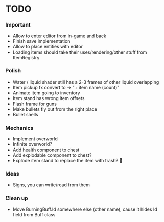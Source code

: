 # TODO

### Important

* Allow to enter editor from in-game and back
* Finish save implementation
* Allow to place entities with editor
* Loading items should take their uses/rendering/other stuff from ItemRegistry

### Polish

* Water / liquid shader still has a 2-3 frames of other liquid overlapping
* Item pickup fx convert to -> "+ item name (count)"
* Animate item going to inventory
* Item stand has wrong item offsets
* Flash frame for guns
* Make bullets fly out from the right place
* Bullet shells

### Mechanics

* Implement overworld
* Infinite overworld?
* Add health component to chest
* Add explodable component to chest?
* Explode item stand to replace the item with trash? :thinking:

### Ideas

* Signs, you can write/read from them

### Clean up

* Move BurningBuff.Id somewhere else (other name), cause it hides Id field from Buff class